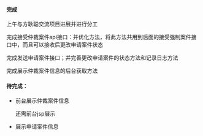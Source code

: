 #### 完成

上午与方耿聪交流项目进展并进行分工

完成接受仲裁案件api接口：并优化方法，将此方法共用到后面的接受强制案件接口中，而且可以接收后更改申请案件状态

完成发送申请案件接口；并完善更改申请案件的状态方法和记录日志方法

完成展示仲裁案件信息的后台获取方法

#### 待完成：

* 前台展示仲裁案件信息

  还需前台jsp展示

* 展示申请案件信息

  
